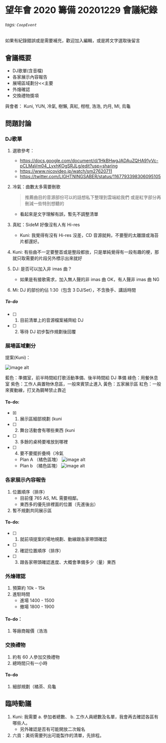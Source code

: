 # 望年會 2020 籌備 20201229 會議紀錄

###### tags: `CoopEvent`

如果有紀錄錯誤或是需要補充，歡迎加入編輯，或是將文字選取後留言


## 會議概要

- DJ歌單(含音檔) 
- 各家展示內容報告 
- 展場區域劃分<<主要
- 外燴確認
- 交換禮物獎項

與會者： Kuni, YUN, 冷氣, 樹懶, 真紅, 柑柑, 浩浩, 灼月, MI, 烏龜


## 問題討論


### DJ歌單


1. 選歌參考：
    - https://docs.google.com/document/d/1HkBHwgJADAuZQHA91yVc-pCLMaVm04_LyxhKOgSRJLg/edit?usp=sharing
    - https://www.nicovideo.jp/watch/sm27620711
    - https://twitter.com/LIGHTNINGSABER/status/1167793398306095105

2. 冷氣：曲數太多需要刪歌
    > 推薦曲目的音源部份可以的話想私下整理到雲端給我們 或是紅字部分再刪減一些特別想聽的
    - 看起來是文字理解有誤，暫先不調整清單

3. 真紅：SideM 好像沒有人有 Hi-res
    - Kuni: 我覺得有沒有 Hi-res 沒差，CD 音源就夠，不要壓的太離譜或海苔片都還好。

4. Kuni: 有些曲不一定要整首或是整段都放，只是單純覺得有一段有趣的梗，那就只取需要的片段另外標示出來就好

5. DJ: 是否可以加入非 imas 曲？
    - 如果是有接歌需求，加入無人聲的非 imas 曲 OK，有人聲非 imas 曲 NG

6. Mi: DJ 的部份約佔 1:30（包含 3 DJ/Set），不含換手、講話時間


##### To-do

- [ ] 1. 目前清單上的音源檔案補齊給 DJ
- [ ] 2. 等待 DJ 初步製作規劃後回覆


### 展場區域劃分

提案(Kuni)：

![image alt](https://cdn.discordapp.com/attachments/785156851305676871/793464008534654976/500073700681_56913.jpg "title")

藍色：準備室，前半時間給打歌活動準備、後半時間給 DJ 準備
綠色：用餐休息室
紫色：工作人員置物休息區，一般來賓禁止進入
黃色：五家展示區
紅色：一般來賓動線，打叉為鋼琴禁止靠近


#### To-do:

- [x] 1. 展示區細部規劃 (kuni
- [ ] 2. 舞台活動會有哪些東西 (kuni
- [ ] 3. 多餘的桌椅要堆放到哪裡
- [ ] 4. 要不要擺折疊椅（冷氣
    - Plan A （橘色區塊） ![image alt](https://cdn.discordapp.com/attachments/785156851305676871/793506918852460544/unknown.png)
    - Plan b （橘色區塊） ![image alt](https://cdn.discordapp.com/attachments/785156851305676871/793508618958929951/unknown.png)


### 各家展示內容報告 

1. 位置順序（排序）
    - 目前僅 765 AS, ML 需要相鄰。
    - 東西多的優先排裡面的位置（先進後出）
2. 暫不規劃共同展示區


#### To-do:

- [ ] 1. 就前項提案的場地規劃、動線跟各家帶頭確認
- [ ] 2. 確認位置順序（排序）
- [ ] 3. 跟各家帶頭確認進度、大概會準備多少（量）東西


### 外燴確認

1. 預算約 10k - 15k
2. 進駐時間
    - 進場 1400 - 1500
    - 撤場 1800 - 1900


#### To-do：

1. 等廠商報價（浩浩


### 交換禮物

1. 約有 60 人參加交換禮物
2. 總時間只有一小時


#### To-do

1. 細部規劃（橘茶、烏龜


## 臨時動議

1. Kuni: 我需要 a. 參加者總數、 b. 工作人員總數及名單，我會再去確認各區有哪些人。
    - 另外確認是否有可能開放二次報名
2. 六貢：美術需要列出可能製作的清單，先排程。
